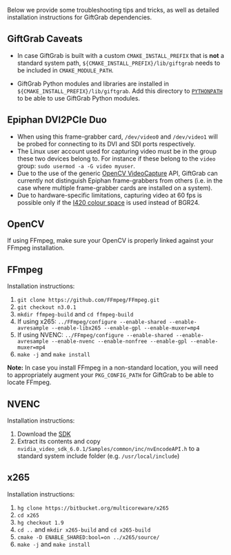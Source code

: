 Below we provide some troubleshooting tips and tricks, as well as detailed installation instructions for GiftGrab dependencies.

GiftGrab Caveats
----------------

* In case GiftGrab is built with a custom `CMAKE_INSTALL_PREFIX` that is **not** a standard system path, `${CMAKE_INSTALL_PREFIX}/lib/giftgrab` needs to be included in `CMAKE_MODULE_PATH`.

* GiftGrab Python modules and libraries are installed in `${CMAKE_INSTALL_PREFIX}/lib/giftgrab`. Add this directory to [`PYTHONPATH`](https://docs.python.org/3/using/cmdline.html#envvar-PYTHONPATH) to be able to use GiftGrab Python modules.

Epiphan DVI2PCIe Duo
--------------------

* When using this frame-grabber card, `/dev/video0` and `/dev/video1` will be probed for connecting to its DVI and SDI ports respectively.
* The Linux user account used for capturing video must be in the group these two devices belong to. For instance if these belong to the `video` group: `sudo usermod -a -G video myuser`.
* Due to the use of the generic [OpenCV VideoCapture](http://docs.opencv.org/2.4/modules/highgui/doc/reading_and_writing_images_and_video.html#VideoCapture::VideoCapture%28int%20device%29) API, GiftGrab can currently not distinguish Epiphan frame-grabbers from others (i.e. in the case where multiple frame-grabber cards are installed on a system).
* Due to hardware-specific limitations, capturing video at 60 fps is possible only if the [I420 colour space](https://wiki.videolan.org/YUV#I420) is used instead of BGR24.

OpenCV
------

If using FFmpeg, make sure your OpenCV is properly linked against your FFmpeg installation.

FFmpeg
------

Installation instructions:

1. `git clone https://github.com/FFmpeg/FFmpeg.git`
1. `git checkout n3.0.1`
1. `mkdir ffmpeg-build` and `cd ffmpeg-build`
1. If using x265: `../FFmpeg/configure --enable-shared --enable-avresample --enable-libx265 --enable-gpl --enable-muxer=mp4`
1. If using NVENC: `../FFmpeg/configure --enable-shared --enable-avresample --enable-nvenc --enable-nonfree --enable-gpl --enable-muxer=mp4`
1. `make -j` and `make install`

**Note:** In case you install FFmpeg in a non-standard location, you will need to appropriately augment your `PKG_CONFIG_PATH` for GiftGrab to be able to locate FFmpeg.

NVENC
-----

Installation instructions:

1. Download the [SDK](https://developer.nvidia.com/video-sdk-601)
1. Extract its contents and copy `nvidia_video_sdk_6.0.1/Samples/common/inc/nvEncodeAPI.h` to a standard system include folder (e.g. `/usr/local/include`)

x265
----

Installation instructions:

1. `hg clone https://bitbucket.org/multicoreware/x265`
1. `cd x265`
1. `hg checkout 1.9`
1. `cd ..` and `mkdir x265-build` and `cd x265-build`
1. `cmake -D ENABLE_SHARED:bool=on ../x265/source/`
1. `make -j` and `make install`
